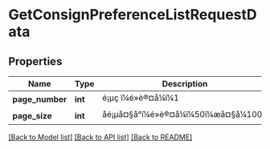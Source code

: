 # GetConsignPreferenceListRequestData

## Properties
Name | Type | Description | Notes
------------ | ------------- | ------------- | -------------
**page_number** | **int** | é¡µç ï¼é»è®¤å¼ï¼1 | [optional] 
**page_size** | **int** | åé¡µå¤§å°ï¼é»è®¤å¼ï¼50ï¼æå¤§å¼1000 | [optional] 

[[Back to Model list]](../README.md#documentation-for-models) [[Back to API list]](../README.md#documentation-for-api-endpoints) [[Back to README]](../README.md)


